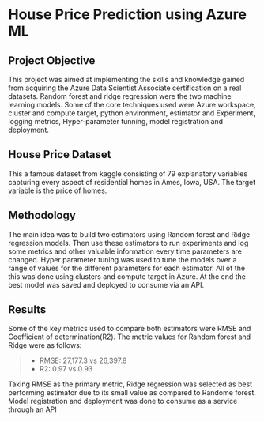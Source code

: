 # House Price Prediction using Azure ML
## Project Objective
This project was aimed at implementing the skills and knowledge gained from acquiring the Azure Data Scientist Associate certification on a real datasets. Random forest and ridge regression were the two machine learning models. Some of the core techniques used were Azure workspace, cluster and compute target, python environment, estimator and Experiment, logging metrics, Hyper-parameter tunning, model registration and deployment. 
## House Price Dataset
This a famous dataset from kaggle consisting of 79 explanatory variables capturing every aspect of residential homes in Ames, Iowa, USA. The target variable is the price of homes. 
## Methodology
The main idea was to build two estimators using Random forest and Ridge regression models. Then use these estimators to run experiments and log some metrics and other valuable information every time parameters are changed. Hyper parameter tuning was used to tune the models over a range of values for the different parameters for each estimator. All of the this was done using clusters and compute target in Azure. At the end the best model was saved and deployed to consume via an API. 
## Results
Some of the key metrics used to compare both estimators were RMSE and Coefficient of determination(R2). The metric values for Random forest and Ridge were as follows:
> - RMSE: 27,177.3 vs 26,397.8
> - R2: 0.97 vs 0.93

Taking RMSE as the primary metric, Ridge regression was selected as best performing estimator due to its small value as compared to Randome forest. <br>
Model registration and deployment was done to consume as a service through an API
